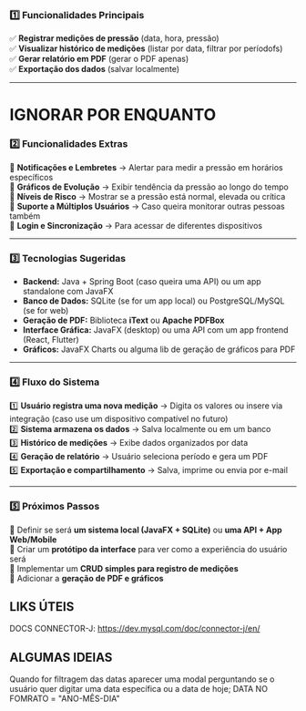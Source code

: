 
### **1️⃣ Funcionalidades Principais**

✅ **Registrar medições de pressão** (data, hora, pressão)  
✅ **Visualizar histórico de medições** (listar por data, filtrar por períodofs)  
✅ **Gerar relatório em PDF** (gerar o PDF apenas)  
✅ **Exportação dos dados**  (salvar localmente)

---

# IGNORAR POR ENQUANTO

### **2️⃣ Funcionalidades Extras**

🔹 **Notificações e Lembretes** → Alertar para medir a pressão em horários específicos  
🔹 **Gráficos de Evolução** → Exibir tendência da pressão ao longo do tempo  
🔹 **Níveis de Risco** → Mostrar se a pressão está normal, elevada ou crítica  
🔹 **Suporte a Múltiplos Usuários** → Caso queira monitorar outras pessoas também  
🔹 **Login e Sincronização** → Para acessar de diferentes dispositivos

---

### **3️⃣ Tecnologias Sugeridas**

- **Backend:** Java + Spring Boot (caso queira uma API) ou um app standalone com JavaFX
- **Banco de Dados:** SQLite (se for um app local) ou PostgreSQL/MySQL (se for web)
- **Geração de PDF:** Biblioteca **iText** ou **Apache PDFBox**
- **Interface Gráfica:** JavaFX (desktop) ou uma API com um app frontend (React, Flutter)
- **Gráficos:** JavaFX Charts ou alguma lib de geração de gráficos para PDF

---

### **4️⃣ Fluxo do Sistema**

1️⃣ **Usuário registra uma nova medição** → Digita os valores ou insere via integração (caso use um dispositivo compatível no futuro)  
2️⃣ **Sistema armazena os dados** → Salva localmente ou em um banco  
3️⃣ **Histórico de medições** → Exibe dados organizados por data  
4️⃣ **Geração de relatório** → Usuário seleciona período e gera um PDF  
5️⃣ **Exportação e compartilhamento** → Salva, imprime ou envia por e-mail
	 
---

### **5️⃣ Próximos Passos**

🔹 Definir se será **um sistema local (JavaFX + SQLite)** ou **uma API + App Web/Mobile**  
🔹 Criar um **protótipo da interface** para ver como a experiência do usuário será  
🔹 Implementar um **CRUD simples para registro de medições**  
🔹 Adicionar a **geração de PDF e gráficos**


## LIKS ÚTEIS

DOCS CONNECTOR-J: https://dev.mysql.com/doc/connector-j/en/

## ALGUMAS IDEIAS

Quando for filtragem das datas aparecer uma modal perguntando se o usuário quer digitar uma data específica ou a data de hoje;
DATA NO FOMRATO = "ANO-MÊS-DIA"

